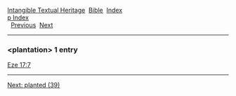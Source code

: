 [Intangible Textual Heritage](../../index)  [Bible](../index) 
[Index](index)   
[p Index](_p_)  
  [Previous](c08599)  [Next](c08601) 

------------------------------------------------------------------------

### &lt;plantation&gt; 1 entry

[Eze 17:7](../kjv/eze017.htm#007)  

------------------------------------------------------------------------

[Next: planted (39)](c08601)
